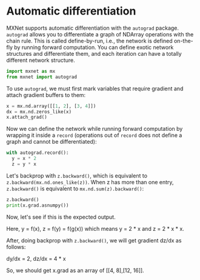 # Automatic differentiation

MXNet supports automatic differentiation with the `autograd` package.
`autograd` allows you to differentiate a graph of NDArray operations
with the chain rule.
This is called define-by-run, i.e., the network is defined on-the-fly by
running forward computation. You can define exotic network structures
and differentiate them, and each iteration can have a totally different
network structure.

```python
import mxnet as mx
from mxnet import autograd
```

To use `autograd`, we must first mark variables that require gradient and
attach gradient buffers to them:

```python
x = mx.nd.array([[1, 2], [3, 4]])
dx = mx.nd.zeros_like(x)
x.attach_grad()
```

Now we can define the network while running forward computation by wrapping
it inside a `record` (operations out of `record` does not define
a graph and cannot be differentiated):

```python
with autograd.record():
  y = x * 2
  z = y * x
```

Let's backprop with `z.backward()`, which is equivalent to
`z.backward(mx.nd.ones_like(z))`. When z has more than one entry, `z.backward()`
is equivalent to `mx.nd.sum(z).backward()`:

```python
z.backward()
print(x.grad.asnumpy())
```

Now, let's see if this is the expected output.

Here, y = f(x), z = f(y) = f(g(x))
which means y = 2 * x and z = 2 * x * x.

After, doing backprop with `z.backward()`, we will get gradient dz/dx as follows:

dy/dx = 2,
dz/dx = 4 * x

So, we should get x.grad as an array of [[4, 8],[12, 16]].

